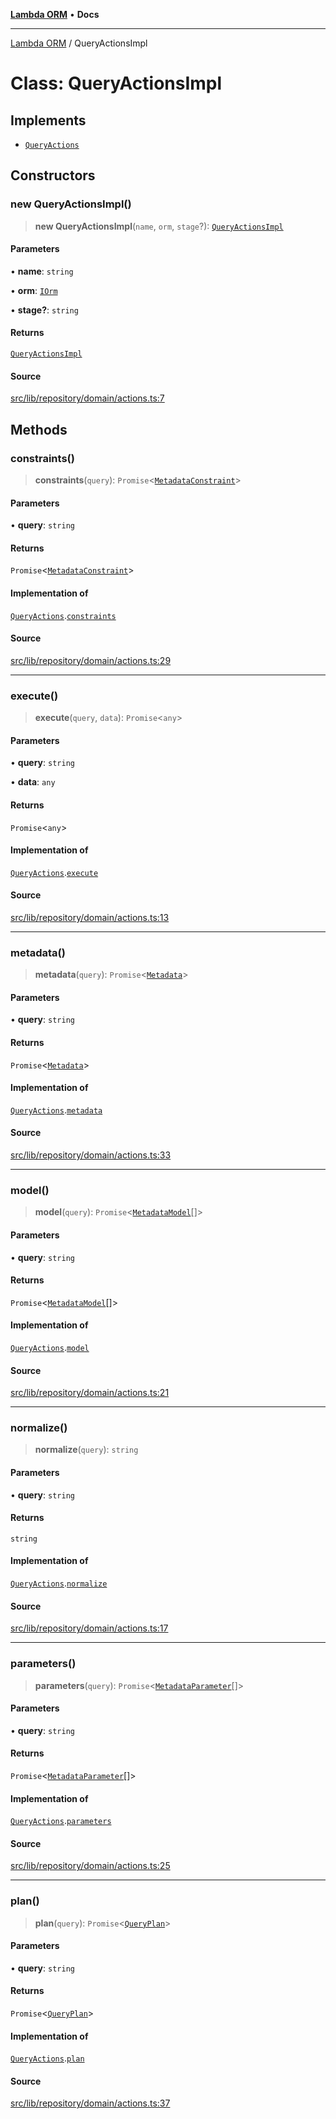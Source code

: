 [**Lambda ORM**](../README.md) • **Docs**

***

[Lambda ORM](../README.md) / QueryActionsImpl

# Class: QueryActionsImpl

## Implements

- [`QueryActions`](../interfaces/QueryActions.md)

## Constructors

### new QueryActionsImpl()

> **new QueryActionsImpl**(`name`, `orm`, `stage`?): [`QueryActionsImpl`](QueryActionsImpl.md)

#### Parameters

• **name**: `string`

• **orm**: [`IOrm`](../interfaces/IOrm.md)

• **stage?**: `string`

#### Returns

[`QueryActionsImpl`](QueryActionsImpl.md)

#### Source

[src/lib/repository/domain/actions.ts:7](https://github.com/lambda-orm/lambdaorm/blob/9190d4bf39aa6350f15661f3c45a32f5840bc656/src/lib/repository/domain/actions.ts#L7)

## Methods

### constraints()

> **constraints**(`query`): `Promise`\<[`MetadataConstraint`](../interfaces/MetadataConstraint.md)\>

#### Parameters

• **query**: `string`

#### Returns

`Promise`\<[`MetadataConstraint`](../interfaces/MetadataConstraint.md)\>

#### Implementation of

[`QueryActions`](../interfaces/QueryActions.md).[`constraints`](../interfaces/QueryActions.md#constraints)

#### Source

[src/lib/repository/domain/actions.ts:29](https://github.com/lambda-orm/lambdaorm/blob/9190d4bf39aa6350f15661f3c45a32f5840bc656/src/lib/repository/domain/actions.ts#L29)

***

### execute()

> **execute**(`query`, `data`): `Promise`\<`any`\>

#### Parameters

• **query**: `string`

• **data**: `any`

#### Returns

`Promise`\<`any`\>

#### Implementation of

[`QueryActions`](../interfaces/QueryActions.md).[`execute`](../interfaces/QueryActions.md#execute)

#### Source

[src/lib/repository/domain/actions.ts:13](https://github.com/lambda-orm/lambdaorm/blob/9190d4bf39aa6350f15661f3c45a32f5840bc656/src/lib/repository/domain/actions.ts#L13)

***

### metadata()

> **metadata**(`query`): `Promise`\<[`Metadata`](../interfaces/Metadata.md)\>

#### Parameters

• **query**: `string`

#### Returns

`Promise`\<[`Metadata`](../interfaces/Metadata.md)\>

#### Implementation of

[`QueryActions`](../interfaces/QueryActions.md).[`metadata`](../interfaces/QueryActions.md#metadata)

#### Source

[src/lib/repository/domain/actions.ts:33](https://github.com/lambda-orm/lambdaorm/blob/9190d4bf39aa6350f15661f3c45a32f5840bc656/src/lib/repository/domain/actions.ts#L33)

***

### model()

> **model**(`query`): `Promise`\<[`MetadataModel`](../interfaces/MetadataModel.md)[]\>

#### Parameters

• **query**: `string`

#### Returns

`Promise`\<[`MetadataModel`](../interfaces/MetadataModel.md)[]\>

#### Implementation of

[`QueryActions`](../interfaces/QueryActions.md).[`model`](../interfaces/QueryActions.md#model)

#### Source

[src/lib/repository/domain/actions.ts:21](https://github.com/lambda-orm/lambdaorm/blob/9190d4bf39aa6350f15661f3c45a32f5840bc656/src/lib/repository/domain/actions.ts#L21)

***

### normalize()

> **normalize**(`query`): `string`

#### Parameters

• **query**: `string`

#### Returns

`string`

#### Implementation of

[`QueryActions`](../interfaces/QueryActions.md).[`normalize`](../interfaces/QueryActions.md#normalize)

#### Source

[src/lib/repository/domain/actions.ts:17](https://github.com/lambda-orm/lambdaorm/blob/9190d4bf39aa6350f15661f3c45a32f5840bc656/src/lib/repository/domain/actions.ts#L17)

***

### parameters()

> **parameters**(`query`): `Promise`\<[`MetadataParameter`](../interfaces/MetadataParameter.md)[]\>

#### Parameters

• **query**: `string`

#### Returns

`Promise`\<[`MetadataParameter`](../interfaces/MetadataParameter.md)[]\>

#### Implementation of

[`QueryActions`](../interfaces/QueryActions.md).[`parameters`](../interfaces/QueryActions.md#parameters)

#### Source

[src/lib/repository/domain/actions.ts:25](https://github.com/lambda-orm/lambdaorm/blob/9190d4bf39aa6350f15661f3c45a32f5840bc656/src/lib/repository/domain/actions.ts#L25)

***

### plan()

> **plan**(`query`): `Promise`\<[`QueryPlan`](../interfaces/QueryPlan.md)\>

#### Parameters

• **query**: `string`

#### Returns

`Promise`\<[`QueryPlan`](../interfaces/QueryPlan.md)\>

#### Implementation of

[`QueryActions`](../interfaces/QueryActions.md).[`plan`](../interfaces/QueryActions.md#plan)

#### Source

[src/lib/repository/domain/actions.ts:37](https://github.com/lambda-orm/lambdaorm/blob/9190d4bf39aa6350f15661f3c45a32f5840bc656/src/lib/repository/domain/actions.ts#L37)
